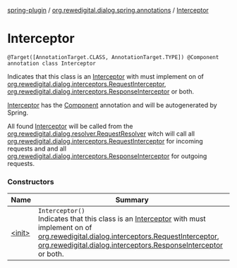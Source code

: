 [spring-plugin](../../index.md) / [org.rewedigital.dialog.spring.annotations](../index.md) / [Interceptor](./index.md)

# Interceptor

`@Target([AnnotationTarget.CLASS, AnnotationTarget.TYPE]) @Component annotation class Interceptor`

Indicates that this class is an [Interceptor](./index.md) with must implement on of
[org.rewedigital.dialog.interceptors.RequestInterceptor](https://github.com/rewe-digital-incubator/dialog/blob/master/docs/core/org.rewedigital.dialog.interceptors/-request-interceptor/index.md), [org.rewedigital.dialog.interceptors.ResponseInterceptor](https://github.com/rewe-digital-incubator/dialog/blob/master/docs/core/org.rewedigital.dialog.interceptors/-response-interceptor/index.md)
or both.

[Interceptor](./index.md) has the [Component](https://docs.spring.io/spring-framework/docs/current/javadoc-api/org/springframework/stereotype/Component.html) annotation and will be autogenerated by Spring.

All found [Interceptor](./index.md) will be called from the [org.rewedigital.dialog.resolver.RequestResolver](https://github.com/rewe-digital-incubator/dialog/blob/master/docs/core/org.rewedigital.dialog.resolver/-request-resolver/index.md)
witch will call all [org.rewedigital.dialog.interceptors.RequestInterceptor](https://github.com/rewe-digital-incubator/dialog/blob/master/docs/core/org.rewedigital.dialog.interceptors/-request-interceptor/index.md) for incoming requests and and
all [org.rewedigital.dialog.interceptors.ResponseInterceptor](https://github.com/rewe-digital-incubator/dialog/blob/master/docs/core/org.rewedigital.dialog.interceptors/-response-interceptor/index.md) for outgoing requests.

### Constructors

| Name | Summary |
|---|---|
| [&lt;init&gt;](-init-.md) | `Interceptor()`<br>Indicates that this class is an [Interceptor](./index.md) with must implement on of [org.rewedigital.dialog.interceptors.RequestInterceptor](https://github.com/rewe-digital-incubator/dialog/blob/master/docs/core/org.rewedigital.dialog.interceptors/-request-interceptor/index.md), [org.rewedigital.dialog.interceptors.ResponseInterceptor](https://github.com/rewe-digital-incubator/dialog/blob/master/docs/core/org.rewedigital.dialog.interceptors/-response-interceptor/index.md) or both. |
